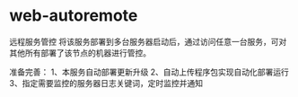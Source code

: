 # web-autoremote
远程服务管控
将该服务部署到多台服务器启动后，通过访问任意一台服务，可对其他所有部署了该节点的机器进行管控。

准备完善：
1、本服务自动部署更新升级
2、自动上传程序包实现自动化部署运行
3、指定需要监控的服务器日志关键词，定时监控并通知
